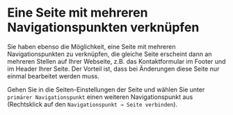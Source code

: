 # Eine Seite mit mehreren Navigationspunkten verknüpfen

Sie haben ebenso die Möglichkeit, eine Seite mit mehreren Navigationspunkten zu verknüpfen, die gleiche Seite erscheint dann an mehreren Stellen auf Ihrer Webseite, z.B. das Kontaktformular im Footer und im Header Ihrer Seite. Der Vorteil ist, dass bei Änderungen diese Seite nur einmal bearbeitet werden muss.

Gehen Sie in die Seiten-Einstellungen der Seite und wählen Sie unter `primärer Navigationspunkt` einen weiteren Navigationspunkt aus \(Rechtsklick auf den `Navigationspunkt → Seite verbinden`\).

